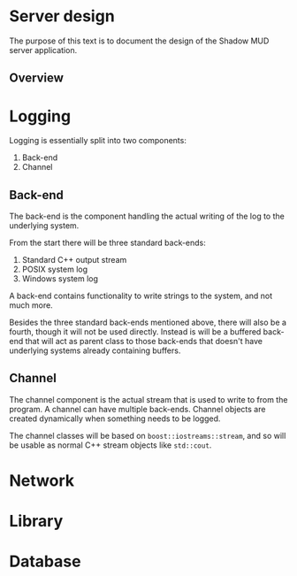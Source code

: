 Server design
=============

The purpose of this text is to document the design of the Shadow MUD server
application.

Overview
--------

Logging
=======
Logging is essentially split into two components:

1. Back-end
2. Channel

Back-end
---------
The back-end is the component handling the actual writing of the log to the
underlying system.

From the start there will be three standard back-ends:

1. Standard C++ output stream
2. POSIX system log
3. Windows system log

A back-end contains functionality to write strings to the system, and not much
more.

Besides the three standard back-ends mentioned above, there will also be a
fourth, though it will not be used directly. Instead is will be a buffered back-
end that will act as parent class to those back-ends that doesn't have
underlying systems already containing buffers.

Channel
-------

The channel component is the actual stream that is used to write to from the
program. A channel can have multiple back-ends. Channel objects are created
dynamically when something needs to be logged.

The channel classes will be based on `boost::iostreams::stream`, and so will be
usable as normal C++ stream objects like `std::cout`.

Network
=======



Library
=======


Database
========
